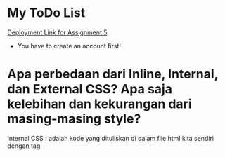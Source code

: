 # My ToDo List
[Deployment Link for Assignment 5](http://tugas2yudi.herokuapp.com/todolist/)
* You have to create an account first!

# Apa perbedaan dari Inline, Internal, dan External CSS? Apa saja kelebihan dan kekurangan dari masing-masing style?
Internal CSS : adalah kode yang dituliskan di dalam file html kita sendiri dengan tag <style> pada bagian header. Penulisan CSS dalam tag tersebut sama seperti penulisan file.css yang dibuat sebagaimana external css. Pada external css, kita perlu mengimport filenya dengan melakukan `<link rel="stylesheet" href="tugas.css"/>` yang biasanya diletakan di tag <head>. Selain itu, ada pula inline css yang berarti kita perlu mendefine css yang digunakan dalam tiap elemen yang kita buat di file html kita, contohnya `<h2 style="color:blue; font-family: arial;">semoga lulus</h2>`

### Kelebihan Kekurangan
* Inline : bisa untuk tracing karena hanya menerapkan pada satu, gampang diperbaiki, lebih ringan karena load accessnya sebentar, akan tetapi cape karena hanya untuk apply ke 1 elemen.
* Internal : Bisa untuk set 1 halaman penuh, gaperlu import import, tapi kurang efisien kalo html kita banyak.
* External : loading website cepat, ukuran file makin kecil, bisa digunakan untuk beberapa file sekaligus, tapi kalo file css gagal load, halaman jadi ancur :D, kurang efektif kalo cuma buat diterapin sedikit.

# Jelaskan tag HTML5 yang kamu ketahui.
ada banyak tag yang ada di html 5 :D
contohnya ada <h1> hingga <h6> yang biasa kita pakai untuk header, ada <p> untuk tulis teks, terus ada <form> seperti lab sebelumnya untuk membuat form yang akan disubmit, kemudian ada <img> untuk import picture dan yang paling common <div> sebagai wadah atau tatakan untuk elemen yang akan dibuat di dalamnya. Selain itu ada <ul> <li> untuk membuat list, <title> untuk judul halaman. Dan lain - lain :D

# Jelaskan tipe-tipe CSS selector yang kamu ketahui.
" . " untuk selector class dari sebuah komponen,  " # " untuk select id yang kita tambahkan di sebuah komponen,  > atau child selector untuk memilih semua element yang ada di dalam atau child sebuah komponen. Selain itu, hal yang paling basic adalah element selector untuk memilih elemen yang kita gunakan contohnya h1, h2, h3, dan lain-lain.

# Checklist Box
### INSTALL TAILWIND
1. Install node.js
2. Menjalankan `python -m pip install django-tailwind`
3. Menambahkan tailwinds di installed_app settings.py
4. Membuat sebuah project untuk tailwindnya `python manage.py tailwind init` -> default theme
5. Tambahkan theme ke installed apps
6. Menambahkan `TAILWIND_APP_NAME = 'theme'` dan `INTERNAL_IPS = ["127.0.0.1",]` pada settings.py
7. Menginstall tailwind `python manage.py tailwind install`
8. Menambahkan tag `{% load tailwind_tags %}` dan `{% tailwind_css %}` pada file html yang ada di todolist/templates
9. Menambahkan `'django_browser_reload'` ke installed_apps di settings.py
10. Menambahkan ` "django_browser_reload.middleware.BrowserReloadMiddleware",` pada variable middleware di settings.py
11. Menambahkan `path("__reload__/", include("django_browser_reload.urls")),` pada urls.py di project_django
12. Menambahkan django-tailwind di pada requirements.txt
 
Setelah kita menambahkan tailwind, saya mengubah tampilan pada add.html, login.html, register.html, todolist.html menggunakan metode "mirip" inline. Membuat komponen berada di tengah pada tampilan login, register, dan create task dengan menggunakan `flex items-center justify-center`. Selain itu membuatnya menjadi bulat `rounded` agar tampilannya menarik, serta kustomisasi bentuk tombol yang ada. Untuk todolist.html, membuat sebuah div sebagai navbar untuk menampilan user, button add dan logout yang saya posisikan absolute agar berada di kanan. Pada bagian body, saya menggunakan card-views dengan grid grid-cols yang dipadukan dengan responsive tergantung size layar dengan sm: untuk small, lg: untuk large, dan md:medium yang sudah ditentukan oleh tailwind. Ketika sizenya lg, kita set agar 4 coloms `grid-cols-4`, tetapi untuk md atau layar tablet adalah `grid-cols-2` dan untuk smartphone `grid-cols-1`.
